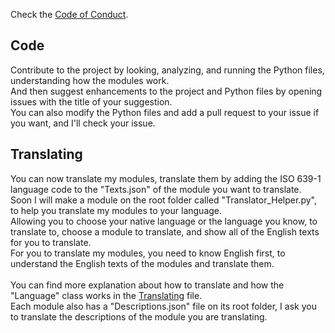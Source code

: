 Check the [Code of Conduct](https://github.com/Stake2/Python/blob/main/CODE_OF_CONDUCT.md).

## Code
Contribute to the project by looking, analyzing, and running the Python files, understanding how the modules work.<br>
And then suggest enhancements to the project and Python files by opening issues with the title of your suggestion.<br>
You can also modify the Python files and add a pull request to your issue if you want, and I'll check your issue.<br>

## Translating
You can now translate my modules, translate them by adding the ISO 639-1 language code to the "Texts.json" of the module you want to translate.<br>
Soon I will make a module on the root folder called "Translator_Helper.py", to help you translate my modules to your language.<br>
Allowing you to choose your native language or the language you know, to translate to, choose a module to translate, and show all of the English texts for you to translate.<br>
For you to translate my modules, you need to know English first, to understand the English texts of the modules and translate them.<br>
<br>
You can find more explanation about how to translate and how the "Language" class works in the [Translating](https://github.com/Stake2/Python/blob/main/TRANSLATING.md) file.<br>
Each module also has a "Descriptions.json" file on its root folder, I ask you to translate the descriptions of the module you are translating.